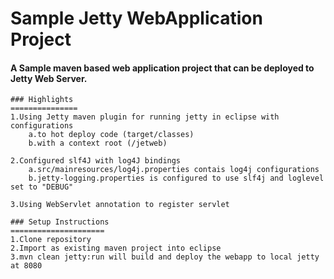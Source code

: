 # Sample Jetty WebApplication Project
#### A Sample maven based web application project that can be deployed to Jetty Web Server.

	### Highlights
	===============
	1.Using Jetty maven plugin for running jetty in eclipse with configurations
		a.to hot deploy code (target/classes)
		b.with a context root (/jetweb)

	2.Configured slf4J with log4J bindings
		a.src/mainresources/log4j.properties contais log4j configurations
		b.jetty-logging.properties is configured to use slf4j and loglevel set to "DEBUG"

	3.Using WebServlet annotation to register servlet

	### Setup Instructions
	=====================
	1.Clone repository
	2.Import as existing maven project into eclipse
	3.mvn clean jetty:run will build and deploy the webapp to local jetty at 8080


